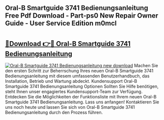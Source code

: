 ## Oral-B Smartguide 3741 Bedienungsanleitung Free Pdf Download - Part-ps0 New Repair Owner Guide - User Service Edition m0mcl

# <h2><a href="http://df52ibz.blite.top/?on=Oral-B+Smartguide+3741+Bedienungsanleitung">🔗Download 👉🔴 Oral-B Smartguide 3741 Bedienungsanleitung</a></h2>

[![Oral-B Smartguide 3741 Bedienungsanleitung new download](https://i.imgur.com/lujVjoI.png)](http://df52ibz.blite.top/?on=Oral-B+Smartguide+3741+Bedienungsanleitung)
Machen Sie den ersten Schritt zur Beherrschung Ihres neuen Oral-B Smartguide 3741 Bedienungsanleitung mit diesem umfassenden Benutzerhandbuch, das Installation, Betrieb und Wartung abdeckt. Kundensupport Oral-B Smartguide 3741 Bedienungsanleitung Optionen Sollten Sie Hilfe benötigen, steht Ihnen unser engagiertes Kundensupport-Team zur Verfügung. Entdecken Sie die Möglichkeiten der Funktionsliste mit Ihrem neuen Oral-B Smartguide 3741 Bedienungsanleitung. Lass uns anfangen! Kontaktieren Sie uns noch heute und lassen Sie sich von Oral-B Smartguide 3741 Bedienungsanleitung durch den Prozess führen.
